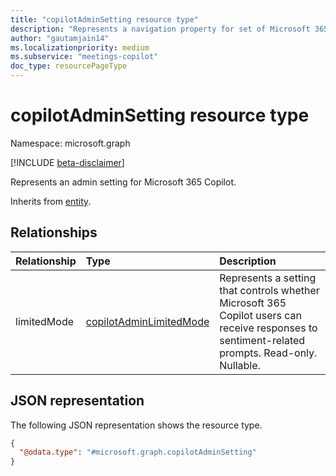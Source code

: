 ```yaml
---
title: "copilotAdminSetting resource type"
description: "Represents a navigation property for set of Microsoft 365 Copilot settings."
author: "gautamjain14"
ms.localizationpriority: medium
ms.subservice: "meetings-copilot"
doc_type: resourcePageType
---
```


# copilotAdminSetting resource type

Namespace: microsoft.graph

[!INCLUDE [beta-disclaimer](../../includes/beta-disclaimer.md)]

Represents an admin setting for Microsoft 365 Copilot.


Inherits from [entity](../resources/entity.md).

## Relationships
|Relationship|Type|Description|
|:---|:---|:---|
|limitedMode|[copilotAdminLimitedMode](../resources/copilotadminlimitedmode.md)|Represents a setting that controls whether Microsoft 365 Copilot users can receive responses to sentiment-related prompts. Read-only. Nullable.|

## JSON representation
The following JSON representation shows the resource type.
<!-- {
  "blockType": "resource",
  "keyProperty": "id",
  "@odata.type": "microsoft.graph.copilotAdminSetting",
  "baseType": "microsoft.graph.entity",
  "openType": false
}
-->
``` json
{
  "@odata.type": "#microsoft.graph.copilotAdminSetting"
}
```

